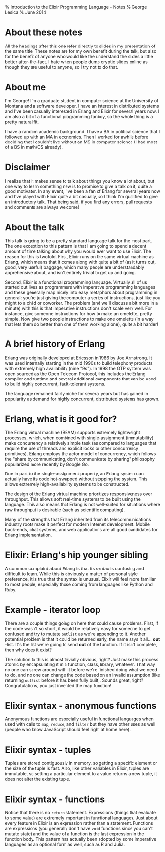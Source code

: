 % Introduction to the Elixir Programming Language - Notes
% George Lesica
% June 2014

# About these notes

All the headings after this one refer directly to slides in my presentation of
the same title. These notes are for my own benefit during the talk, but also for
the benefit of anyone who would like the understand the slides a little better
after-the-fact. I hate when people dump cryptic slides online as though they are
useful to anyone, so I try not to do that.

# About me

I'm George! I'm a graduate student in computer science at the University of
Montana and a software developer. I have an interest in distributed systems and
I've been casually interested in Erlang and Elixir for several years now. I am
also a bit of a functional programming fanboy, so the whole thing is a pretty
natural fit.

I have a random academic background. I have a BA in political
science that I followed up with an MA in economics. Then I worked for awhile
before deciding that I couldn't live without an MS in computer science (I had
most of a BS in math/CS already).

# Disclaimer

I realize that it makes sense to talk about things you know a lot about, but one
way to learn something new is to promise to give a talk on it, quite a good
motivator. In any event, I've been a fan of Erlang for several years now and
I've played with Elixir quite a bit casually, so I think I'm qualified to give
an introductory talk. That being said, if you find any errors, pull requests and
comments are always welcome!

# About the talk

This talk is going to be a pretty standard language talk for the most part. The
one exception to this pattern is that I am going to spend a decent amount of
time talking about why you would ever want to use Elixir. The reason for this is
twofold. First, Elixir runs on the same virtual machine as Erlang, which means
that it comes along with quite a bit of (as it turns out, good, very useful)
baggage, which many people are understandably apprehensive about, and isn't
entirely trivial to get up and going.

Second, Elixir is a functional programming language. Virtually all of us started
out lives as programmers with imperative programming languages and these
generally map nicely into easy metaphors about programming in general: you're
just giving the computer a series of instructions, just like you might to a
child or coworker. The problem (and we'll discuss a bit more in a minute) with
this is that imperative instructions don't scale very well. For instance, give
someone instructions for how to make an omelette, pretty simple. Now give two
people instructions to make one omelette (in a way that lets them do better than
one of them working alone), quite a bit harder!

# A brief history of Erlang

Erlang was originally developed at Ericsson in 1986 by Joe Armstrong. It was
used internally starting in the mid 1990s to build telephony products with
extremely high availability (nine "9s"). In 1998 the OTP system was open sourced
as the Open Telecom Protocol, this includes the Erlang compiler and runtime and
several additional components that can be used to build highly concurrent,
fault-tolerant systems.

The language remained fairly niche for several years but has gained in
popularity as demand for highly concurrent, distributed systems has grown.

# Erlang, what is it good for?

The Erlang virtual machine (BEAM) supports extremely lightweight processes,
which, when combined with single-assignment (immutability) make concurrency a
relatively simple task (as compared to languages that require the use of threads
and explicit locks or other concurrency primitives). Erlang employs the actor
model of concurrency, which follows the "share by communicating, don't
communicate by sharing" philosophy popularized more recently by Google Go.

Due in part to the single-assignment property, an Erlang system can actually
have its code hot-swapped without stopping the system. This allows extremely
high-availability systems to be constructed.

The design of the Erlang virtual machine prioritizes responsiveness over
throughput. This allows soft real-time systems to be built using the language.
This also means that Erlang is not well-suited for situations where raw
throughput is desirable (such as scientific computing).

Many of the strengths that Erlang inherited from its telecommunications industry
roots make it perfect for modern Internet development. Mobile back-ends, chat
systems, and web applications are all good candidates for Erlang implementation.

# Elixir: Erlang's hip younger sibling

A common complaint about Erlang is that its syntax is confusing and difficult to
learn. While this is obviously a matter of personal style preference, it is true
that the syntax is unusual. Elixir will feel more familiar to most people,
especially those coming from languages like Python and Ruby.

# Example - iterator loop

There are a couple things going on here that could cause problems. First, if the
code wasn't so short, it would be relatively easy for someone to get confused
and try to mutate `outlist` as we're appending to it. Another potential problem
is that it could be returned early, the name says it all...  **out** -list. It's
the list we're going to send **out** of the function. If it isn't complete, then
why does it exist?

The solution to this is almost trivially obvious, right? Just make this process
atomic by encapsulating it in a function, class, library, whatever. That way no
one can screw around with it before we're finished doing what we need to do, and
no one can change the code based on an invalid assumption (like returning
`outlist` before it has been fully built). Sounds great, right? Congratulations,
you just invented the map function!

# Elixir syntax - anonymous functions

Anonymous functions are especially useful in functional languages when used with
calls to `map`, `reduce`, and `filter` but they have other uses as well
(people who know JavaScript should feel right at home here).

# Elixir syntax - tuples

Tuples are stored contiguously in memory, so getting a specific element or the
size of the tuple is fast. Also, like other variables in Elixir, tuples are
immutable, so setting a particular element to a value returns a new tuple, it
does not alter the existing tuple.

# Elixir syntax - functions

Notice that there is no `return` statement. Expressions (things that evaluate to
some value) are extremely important in functional languages. Just about every
feature in Elixir is an expression rather than a statement. Functions are
expressions (you generally don't have `void` functions since you can't mutate
state) and the value of a function is the last expression in the function body.
This pattern has actually been adopted by some imperative languages as an
optional form as well, such as R and Julia.
